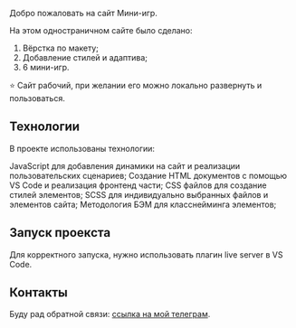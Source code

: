 Добро пожаловать на сайт Мини-игр. 

На этом одностраничном сайте было сделано:
1. Вёрстка по макету;
2. Добавление стилей и адаптива;
3. 6 мини-игр.

⭐️ Сайт рабочий, при желании его можно локально развернуть и пользоваться.

## Технологии
В проекте использованы технологии: 

JavaScript для добавления динамики на сайт и реализации пользовательских сценариев;
Создание HTML документов с помощью VS Code и реализация фронтенд части;
CSS файлов для создание стилей элементов;
SCSS для индивидуально выбранных файлов и элементов сайта;
Методология БЭМ для класснейминга элементов;

## Запуск проекста

Для корректного запуска, нужно использовать плагин live server в VS Code.

## Контакты 
Буду рад обратной связи: [ссылка на мой телеграм](https://t.me/HoverStep00).
